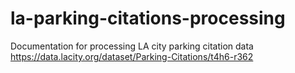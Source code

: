 # la-parking-citations-processing
Documentation for processing LA city parking citation data https://data.lacity.org/dataset/Parking-Citations/t4h6-r362
